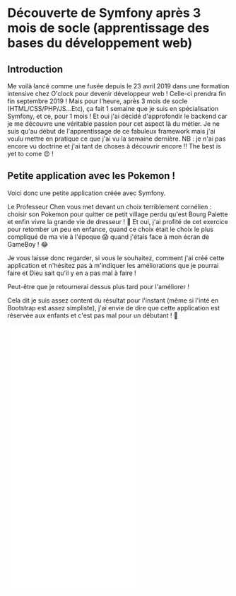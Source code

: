 # Découverte de Symfony après 3 mois de socle (apprentissage des bases du développement web)

## Introduction

Me voilà lancé comme une fusée depuis le 23 avril 2019 dans une formation intensive chez O'clock pour devenir développeur web ! Celle-ci prendra fin fin septembre 2019 !
Mais pour l'heure, après 3 mois de socle (HTML/CSS/PHP/JS...Etc), ça fait 1 semaine que je suis en spécialisation Symfony, et ce, pour 1 mois ! Et oui j'ai décidé d'approfondir le backend car je me découvre une véritable passion pour cet aspect là du métier.
Je ne suis qu'au début de l'apprentissage de ce fabuleux framework mais j'ai voulu mettre en pratique ce que j'ai vu la semaine dernière.
NB : je n'ai pas encore vu doctrine et j'ai tant de choses à découvrir encore !! The best is yet to come :heart_eyes: !

## Petite application avec les Pokemon !

Voici donc une petite application créée avec Symfony.

Le Professeur Chen vous met devant un choix terriblement cornélien : choisir son Pokemon pour quitter ce petit village perdu qu'est Bourg Palette et enfin vivre la grande vie de dresseur ! :rocket:
Et oui, j'ai profité de cet exercice pour retomber un peu en enfance, quand ce choix était le choix le plus compliqué de ma vie à l'époque :scream: quand j'étais face à mon écran de GameBoy ! :joy:

Je vous laisse donc regarder, si vous le souhaitez, comment j'ai créé cette application et n'hésitez pas à m'indiquer les améliorations que je pourrai faire et Dieu sait qu'il y en a pas mal à faire !

Peut-être que je retournerai dessus plus tard pour l'améliorer !

Cela dit je suis assez content du résultat pour l'instant (même si l'inté en Bootstrap est assez simpliste), j'ai envie de dire que cette application est réservée aux enfants et c'est pas mal pour un débutant ! :muscle:

![Screenshot](../../public/files/resultat-accueil.pdf)
![Screenshot1](../../public/files/resultat-salameche.png.pdf)
![Screenshot2](../../public/files/resultat-pikachu.pdf)
![Screenshot3](../../public/files/resultat-choix.pdf)
